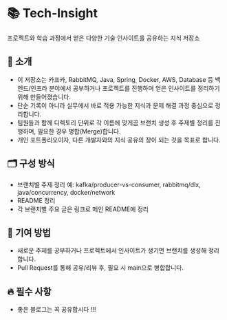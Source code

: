 # 📚 Tech-Insight

프로젝트와 학습 과정에서 얻은 다양한 기술 인사이트를 공유하는 지식 저장소

## 🔎 소개
- 이 저장소는 카프카, RabbitMQ, Java, Spring, Docker, AWS, Database 등
백엔드/인프라 분야에서 공부하거나 프로젝트를 진행하며 얻은 인사이트를 정리하기 위해 만들어졌습니다.
- 단순 기록이 아니라 실무에서 바로 적용 가능한 지식과 문제 해결 과정 중심으로 정리합니다.
- 팀원들과 함께 디렉토리 단위로 각 이름에 맞게끔 브랜치 생성 후 주제별 정리를 진행하며, 필요한 경우 병합(Merge)합니다.
- 개인 포트폴리오이자, 다른 개발자와의 지식 공유의 장이 되는 것을 목표로 합니다.

## 🗂️ 구성 방식
- 브랜치별 주제 정리
예: kafka/producer-vs-consumer, rabbitmq/dlx, java/concurrency, docker/network
- README 정리
- 각 브랜치별 주요 글은 링크로 메인 README에 정리

## 🤝 기여 방법
- 새로운 주제를 공부하거나 프로젝트에서 인사이트가 생기면 브랜치를 생성해 정리합니다.
- Pull Request를 통해 공유/리뷰 후, 필요 시 main으로 병합합니다.

## 🔥 필수 사항
- 좋은 블로그는 꼭 공유합시다 !!! 

